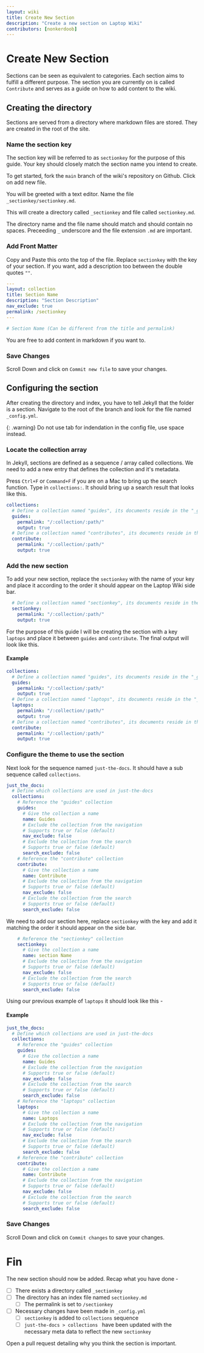 ```yaml
---
layout: wiki
title: Create New Section
description: "Create a new section on Laptop Wiki"
contributors: [nonkerdoob]
---
```


# Create New Section

Sections can be seen as equivalent to categories. Each section aims to fulfill a different purpose. The section you are currently on is called ``Contribute`` and serves as a guide on how to add content to the wiki.

## Creating the directory

Sections are served from a directory where markdown files are stored. They are created in the root of the site. 

### Name the section key

The section key will be referred to as ``sectionkey`` for the purpose of this guide. Your key should closely match the section name you intend to create.

To get started, fork the ``main`` branch of the wiki's repository on Github. Click on add new file.

You will be greeted with a text editor. Name the file ``_sectionkey/sectionkey.md``. 

This will create a directory called ``_sectionkey`` and file called ``sectionkey.md``.

The directory name and the file name should match and should contain no spaces. Preceeding ``_`` underscore and the file extension ``.md`` are important.

### Add Front Matter

Copy and Paste this onto the top of the file. Replace ``sectionkey`` with the key of your section. If you want, add a description too between the double quotes ``""``.

```yaml
---
layout: collection
title: Section Name
description: "Section Description"
nav_exclude: true
permalink: /sectionkey
---

# Section Name (Can be different from the title and permalink)
```

You are free to add content in markdown if you want to.

### Save Changes

Scroll Down and click on ``Commit new file`` to save your changes.

## Configuring the section

After creating the directory and index, you have to tell Jekyll that the folder is a section. Navigate to the root of the branch and look for the file named ``_config.yml``.

{: .warning}
Do not use tab for indendation in the config file, use space instead.

### Locate the collection array

In Jekyll, sections are defined as a sequence / array called collections. We need to add a new entry that defines the collection and it's metadata. 

Press ``Ctrl+F`` or ``Command+F`` if you are on a Mac to bring up the search function. Type in ``collections:``. It should bring up a search result that looks like this.

```yaml
collections:
  # Define a collection named "guides", its documents reside in the "_guides" directory
  guides:
    permalink: "/:collection/:path/"
    output: true
  # Define a collection named "contributes", its documents reside in the "_contribute" directory
  contribute:
    permalink: "/:collection/:path/"
    output: true
```

### Add the new section

To add your new section, replace the ``sectionkey`` with the name of your key and place it according to the order it should appear on the Laptop Wiki side bar.

```yaml
  # Define a collection named "sectionkey", its documents reside in the "_sectionkey" directory
  sectionkey:
    permalink: "/:collection/:path/"
    output: true
```

For the purpose of this guide I will be creating the section with a key ``laptops`` and place it between ``guides`` and ``contribute``. The final output will look like this.

#### Example
```yaml
collections:
  # Define a collection named "guides", its documents reside in the "_guides" directory
  guides:
    permalink: "/:collection/:path/"
    output: true
  # Define a collection named "laptops", its documents reside in the "_laptops" directory
  laptops:
    permalink: "/:collection/:path/"
    output: true
  # Define a collection named "contributes", its documents reside in the "_contribute" directory
  contribute:
    permalink: "/:collection/:path/"
    output: true
```

### Configure the theme to use the section

Next look for the sequence named ``just-the-docs``. It should have a sub sequence called ``collections``.

```yaml
just_the_docs:
  # Define which collections are used in just-the-docs
  collections:
    # Reference the "guides" collection
    guides:
      # Give the collection a name
      name: Guides
      # Exclude the collection from the navigation
      # Supports true or false (default)
      nav_exclude: false
      # Exclude the collection from the search
      # Supports true or false (default)
      search_exclude: false
    # Reference the "contribute" collection
    contribute:
      # Give the collection a name
      name: Contribute
      # Exclude the collection from the navigation
      # Supports true or false (default)
      nav_exclude: false
      # Exclude the collection from the search
      # Supports true or false (default)
      search_exclude: false
```

We need to add our section here, replace ``sectionkey`` with the key and add it matching the order it should appear on the side bar.

```yaml
    # Reference the "sectionkey" collection
    sectionkey:
      # Give the collection a name
      name: section Name
      # Exclude the collection from the navigation
      # Supports true or false (default)
      nav_exclude: false
      # Exclude the collection from the search
      # Supports true or false (default)
      search_exclude: false
```

Using our previous example of ``laptops`` it should look like this -

#### Example
```yaml
just_the_docs:
  # Define which collections are used in just-the-docs
  collections:
    # Reference the "guides" collection
    guides:
      # Give the collection a name
      name: Guides
      # Exclude the collection from the navigation
      # Supports true or false (default)
      nav_exclude: false
      # Exclude the collection from the search
      # Supports true or false (default)
      search_exclude: false
    # Reference the "laptops" collection
    laptops:
      # Give the collection a name
      name: Laptops
      # Exclude the collection from the navigation
      # Supports true or false (default)
      nav_exclude: false
      # Exclude the collection from the search
      # Supports true or false (default)
      search_exclude: false
    # Reference the "contribute" collection
    contribute:
      # Give the collection a name
      name: Contribute
      # Exclude the collection from the navigation
      # Supports true or false (default)
      nav_exclude: false
      # Exclude the collection from the search
      # Supports true or false (default)
      search_exclude: false
```
### Save Changes

Scroll Down and click on ``Commit changes`` to save your changes.


# Fin
The new section should now be added. Recap what you have done -

- [ ] There exists a directory called ``_sectionkey``
- [ ] The directory has an index file named ``sectionkey.md``
  - [ ] The permalink is set to ``/sectionkey``
- [ ] Necessary changes have been made in ``_config.yml``
  - [ ] ``sectionkey`` is added to ``collections`` sequence
  - [ ] ``just-the-docs > collections `` have been updated with the necessary meta data to reflect the new ``sectionkey``

Open a pull request detailing why you think the section is important.
